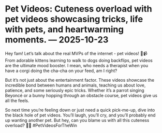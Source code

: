 # Pet Videos: Cuteness overload with pet videos showcasing tricks, life with pets, and heartwarming moments. — 2025-10-23

Hey fam! Let’s talk about the real MVPs of the internet - pet videos! 🐾📹 From adorable kittens learning to walk to dogs doing backflips, pet videos are the ultimate mood booster. I mean, who needs a therapist when you have a corgi doing the cha-cha on your feed, am I right?

But it’s not just about the entertainment factor. These videos showcase the incredible bond between humans and animals, teaching us about love, patience, and some seriously epic tricks. Whether it’s a parrot singing Beyoncé or a bunny hopping through an obstacle course, pet videos give us all the feels.

So next time you’re feeling down or just need a quick pick-me-up, dive into the black hole of pet videos. You’ll laugh, you’ll cry, and you’ll probably end up wanting another pet. But hey, can you blame us with all this cuteness overload? 🐶💖 #PetVideosForTheWin